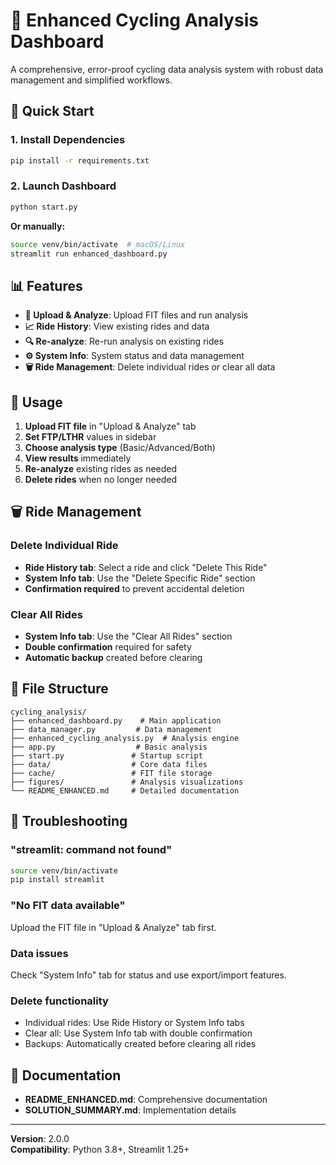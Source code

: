 # 🚴 Enhanced Cycling Analysis Dashboard

A comprehensive, error-proof cycling data analysis system with robust data management and simplified workflows.

## 🚀 Quick Start

### 1. Install Dependencies
```bash
pip install -r requirements.txt
```

### 2. Launch Dashboard
```bash
python start.py
```

**Or manually:**
```bash
source venv/bin/activate  # macOS/Linux
streamlit run enhanced_dashboard.py
```

## 📊 Features

- **📁 Upload & Analyze**: Upload FIT files and run analysis
- **📈 Ride History**: View existing rides and data
- **🔍 Re-analyze**: Re-run analysis on existing rides
- **⚙️ System Info**: System status and data management
- **🗑️ Ride Management**: Delete individual rides or clear all data

## 🎯 Usage

1. **Upload FIT file** in "Upload & Analyze" tab
2. **Set FTP/LTHR** values in sidebar
3. **Choose analysis type** (Basic/Advanced/Both)
4. **View results** immediately
5. **Re-analyze** existing rides as needed
6. **Delete rides** when no longer needed

## 🗑️ Ride Management

### Delete Individual Ride
- **Ride History tab**: Select a ride and click "Delete This Ride"
- **System Info tab**: Use the "Delete Specific Ride" section
- **Confirmation required** to prevent accidental deletion

### Clear All Rides
- **System Info tab**: Use the "Clear All Rides" section
- **Double confirmation** required for safety
- **Automatic backup** created before clearing

## 📁 File Structure

```
cycling_analysis/
├── enhanced_dashboard.py    # Main application
├── data_manager.py         # Data management
├── enhanced_cycling_analysis.py  # Analysis engine
├── app.py                  # Basic analysis
├── start.py               # Startup script
├── data/                  # Core data files
├── cache/                 # FIT file storage
├── figures/               # Analysis visualizations
└── README_ENHANCED.md     # Detailed documentation
```

## 🔧 Troubleshooting

### "streamlit: command not found"
```bash
source venv/bin/activate
pip install streamlit
```

### "No FIT data available"
Upload the FIT file in "Upload & Analyze" tab first.

### Data issues
Check "System Info" tab for status and use export/import features.

### Delete functionality
- Individual rides: Use Ride History or System Info tabs
- Clear all: Use System Info tab with double confirmation
- Backups: Automatically created before clearing all rides

## 📖 Documentation

- **README_ENHANCED.md**: Comprehensive documentation
- **SOLUTION_SUMMARY.md**: Implementation details

---

**Version**: 2.0.0  
**Compatibility**: Python 3.8+, Streamlit 1.25+ 